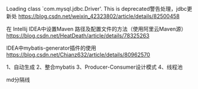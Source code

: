 
Loading class `com.mysql.jdbc.Driver'. This is deprecated警告处理，jdbc更新处
https://blog.csdn.net/weixin_42323802/article/details/82500458

在 Intellij IDEA中设置Maven 路径及配置文件的方法（使用阿里云Maven源）
https://blog.csdn.net/HeatDeath/article/details/78325263

IDEA中mybatis-generator插件的使用
https://blog.csdn.net/Chianz632/article/details/80962570



1、自动生成
2、整合mybatis
3、Producer-Consumer设计模式
4、线程池


md分隔线